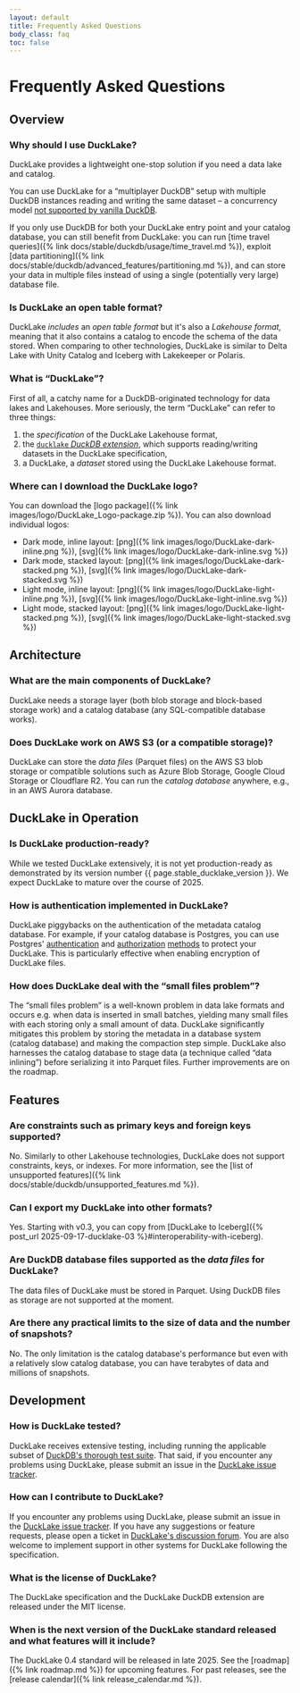 ```yaml
---
layout: default
title: Frequently Asked Questions
body_class: faq
toc: false
---
```


<!-- ################################################################################# -->
<!-- ################################################################################# -->
<!-- ################################################################################# -->

<div class="wrap pagetitle">
  <h1>Frequently Asked Questions</h1>
</div>

## Overview




<!-- ----- ----- ----- ----- ----- ----- Q&A entry ----- ----- ----- ----- ----- ----- -->

<div class="qa-wrap" markdown="1">

### Why should I use DuckLake?

<div class="answer" markdown="1">

DuckLake provides a lightweight one-stop solution if you need a data lake and catalog.

You can use DuckLake for a “multiplayer DuckDB” setup with multiple DuckDB instances reading and writing the same dataset –
a concurrency model [not supported by vanilla DuckDB](https://duckdb.org/docs/stable/connect/concurrency).

If you only use DuckDB for both your DuckLake entry point and your catalog database, you can still benefit from DuckLake:
you can run [time travel queries]({% link docs/stable/duckdb/usage/time_travel.md %}),
exploit [data partitioning]({% link docs/stable/duckdb/advanced_features/partitioning.md %}),
and can store your data in multiple files instead of using a single (potentially very large) database file.

</div>

</div>




<!-- ----- ----- ----- ----- ----- ----- Q&A entry ----- ----- ----- ----- ----- ----- -->

<div class="qa-wrap" markdown="1">

### Is DuckLake an open table format?

<div class="answer" markdown="1">

DuckLake _includes_ an _open table format_ but it's also a _Lakehouse format,_ meaning that it also contains a catalog to encode the schema of the data stored.
When comparing to other technologies, DuckLake is similar to Delta Lake with Unity Catalog and Iceberg with Lakekeeper or Polaris.

</div>

</div>




<!-- ----- ----- ----- ----- ----- ----- Q&A entry ----- ----- ----- ----- ----- ----- -->

<div class="qa-wrap" markdown="1">

### What is “DuckLake”?

<div class="answer" markdown="1">

First of all, a catchy name for a DuckDB-originated technology for data lakes and Lakehouses.
More seriously, the term “DuckLake” can refer to three things:

1. the _specification_ of the DuckLake Lakehouse format,
2. the [`ducklake` _DuckDB extension_](https://duckdb.org/docs/stable/core_extensions/ducklake), which supports reading/writing datasets in the DuckLake specification,
3. a DuckLake, a _dataset_ stored using the DuckLake Lakehouse format.

</div>

</div>





<!-- ----- ----- ----- ----- ----- ----- Q&A entry ----- ----- ----- ----- ----- ----- -->

<div class="qa-wrap" markdown="1">

### Where can I download the DuckLake logo?

<div class="answer" markdown="1">

You can download the [logo package]({% link images/logo/DuckLake_Logo-package.zip %}).
You can also download individual logos:

* Dark mode, inline layout: [png]({% link images/logo/DuckLake-dark-inline.png %}), [svg]({% link images/logo/DuckLake-dark-inline.svg %})
* Dark mode, stacked layout: [png]({% link images/logo/DuckLake-dark-stacked.png %}), [svg]({% link images/logo/DuckLake-dark-stacked.svg %})
* Light mode, inline layout: [png]({% link images/logo/DuckLake-light-inline.png %}), [svg]({% link images/logo/DuckLake-light-inline.svg %})
* Light mode, stacked layout: [png]({% link images/logo/DuckLake-light-stacked.png %}), [svg]({% link images/logo/DuckLake-light-stacked.svg %})

</div>

</div>





## Architecture




<!-- ----- ----- ----- ----- ----- ----- Q&A entry ----- ----- ----- ----- ----- ----- -->

<div class="qa-wrap" markdown="1">

### What are the main components of DuckLake?

<div class="answer" markdown="1">

DuckLake needs a storage layer (both blob storage and block-based storage work) and a catalog database (any SQL-compatible database works).

</div>

</div>




<!-- ----- ----- ----- ----- ----- ----- Q&A entry ----- ----- ----- ----- ----- ----- -->

<div class="qa-wrap" markdown="1">

### Does DuckLake work on AWS S3 (or a compatible storage)?

<div class="answer" markdown="1">

DuckLake can store the _data files_ (Parquet files) on the AWS S3 blob storage or compatible solutions such as Azure Blob Storage, Google Cloud Storage or Cloudflare R2.
You can run the _catalog database_ anywhere, e.g., in an AWS Aurora database.

</div>

</div>





## DuckLake in Operation




<!-- ----- ----- ----- ----- ----- ----- Q&A entry ----- ----- ----- ----- ----- ----- -->

<div class="qa-wrap" markdown="1">

### Is DuckLake production-ready?

<div class="answer" markdown="1">

While we tested DuckLake extensively, it is not yet production-ready as demonstrated by its version number {{ page.stable_ducklake_version }}.
We expect DuckLake to mature over the course of 2025.

</div>

</div>





<!-- ----- ----- ----- ----- ----- ----- Q&A entry ----- ----- ----- ----- ----- ----- -->

<div class="qa-wrap" markdown="1">

### How is authentication implemented in DuckLake?

<div class="answer" markdown="1">

DuckLake piggybacks on the authentication of the metadata catalog database. For example, if your catalog database is Postgres, you can use Postgres' [authentication](https://www.postgresql.org/docs/current/auth-methods.html) and [authorization](https://www.postgresql.org/docs/current/ddl-priv.html) [methods](https://www.postgresql.org/docs/current/ddl-rowsecurity.html)  to protect your DuckLake. This is particularly effective when enabling encryption of DuckLake files.

</div>

</div>




<!-- ----- ----- ----- ----- ----- ----- Q&A entry ----- ----- ----- ----- ----- ----- -->

<div class="qa-wrap" markdown="1">

### How does DuckLake deal with the “small files problem”?

<div class="answer" markdown="1">

The “small files problem” is a well-known problem in data lake formats and occurs e.g. when data is inserted in small batches,
yielding many small files with each storing only a small amount of data.
DuckLake significantly mitigates this problem by storing the metadata in a database system (catalog database) and making the compaction step simple.
DuckLake also harnesses the catalog database to stage data (a technique called “data inlining”) before serializing it into Parquet files.
Further improvements are on the roadmap.

</div>

</div>









## Features




<!-- ----- ----- ----- ----- ----- ----- Q&A entry ----- ----- ----- ----- ----- ----- -->

<div class="qa-wrap" markdown="1">

### Are constraints such as primary keys and foreign keys supported?

<div class="answer" markdown="1">

No. Similarly to other Lakehouse technologies, DuckLake does not support constraints, keys, or indexes.
For more information, see the [list of unsupported features]({% link docs/stable/duckdb/unsupported_features.md %}).

</div>

</div>




<!-- ----- ----- ----- ----- ----- ----- Q&A entry ----- ----- ----- ----- ----- ----- -->

<div class="qa-wrap" markdown="1">

### Can I export my DuckLake into other formats?

<div class="answer" markdown="1">

Yes. Starting with v0.3, you can copy from [DuckLake to Iceberg]({% post_url 2025-09-17-ducklake-03 %}#interoperability-with-iceberg).

</div>

</div>




<!-- ----- ----- ----- ----- ----- ----- Q&A entry ----- ----- ----- ----- ----- ----- -->

<div class="qa-wrap" markdown="1">

### Are DuckDB database files supported as the _data files_ for DuckLake?

<div class="answer" markdown="1">

The data files of DuckLake must be stored in Parquet.
Using DuckDB files as storage are not supported at the moment.

</div>

</div>




<!-- ----- ----- ----- ----- ----- ----- Q&A entry ----- ----- ----- ----- ----- ----- -->

<div class="qa-wrap" markdown="1">

### Are there any practical limits to the size of data and the number of snapshots?

<div class="answer" markdown="1">

No. The only limitation is the catalog database's performance but even with a relatively slow catalog database, you can have terabytes of data and millions of snapshots.

</div>

</div>





## Development




<!-- ----- ----- ----- ----- ----- ----- Q&A entry ----- ----- ----- ----- ----- ----- -->

<div class="qa-wrap" markdown="1">

### How is DuckLake tested?

<div class="answer" markdown="1">

DuckLake receives extensive testing, including running the applicable subset of [DuckDB's thorough test suite](https://duckdb.org/why_duckdb#thoroughly-tested).
That said, if you encounter any problems using DuckLake, please submit an issue in the [DuckLake issue tracker](https://github.com/duckdb/ducklake/issues).

</div>

</div>




<!-- ----- ----- ----- ----- ----- ----- Q&A entry ----- ----- ----- ----- ----- ----- -->

<div class="qa-wrap" markdown="1">

### How can I contribute to DuckLake?

<div class="answer" markdown="1">

If you encounter any problems using DuckLake, please submit an issue in the [DuckLake issue tracker](https://github.com/duckdb/ducklake/issues).
If you have any suggestions or feature requests, please open a ticket in [DuckLake's discussion forum](https://github.com/duckdb/ducklake/discussions).
You are also welcome to implement support in other systems for DuckLake following the specification.

</div>

</div>




<!-- ----- ----- ----- ----- ----- ----- Q&A entry ----- ----- ----- ----- ----- ----- -->

<div class="qa-wrap" markdown="1">

### What is the license of DuckLake?

<div class="answer" markdown="1">

The DuckLake specification and the DuckLake DuckDB extension are released under the MIT license.

</div>

</div>




<!-- ----- ----- ----- ----- ----- ----- Q&A entry ----- ----- ----- ----- ----- ----- -->

<div class="qa-wrap" markdown="1">

### When is the next version of the DuckLake standard released and what features will it include?

<div class="answer" markdown="1">

The DuckLake 0.4 standard will be released in late 2025.
See the [roadmap]({% link roadmap.md %}) for upcoming features.
For past releases, see the [release calendar]({% link release_calendar.md %}).

</div>

</div>
